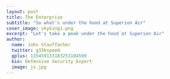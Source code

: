 ```yaml
---
layout: post
title: The Enterprise
subtitle: "So what's under the hood at Superion Air"
cover_image: skyking1.png
excerpt: "Let's take a peak under the hood at Superion Air"
author:
  name: John Stauffacher
  twitter: g33kspeed
  gplus: 115459133183253104599
  bio: Defensive Security Expert
  image: js.jpg
---
```


